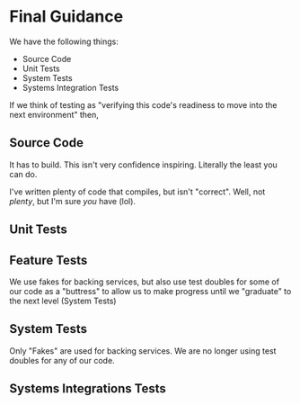 # Final Guidance

We have the following things:

- Source Code
- Unit Tests
- System Tests
- Systems Integration Tests

If we think of testing as "verifying this code's readiness to move into the next environment" then,

## Source Code

It has to build.
This isn't very confidence inspiring. Literally the least you can do.

I've written plenty of code that compiles, but isn't "correct". Well, not _plenty_, but I'm sure _you_ have (lol).

## Unit Tests

## Feature Tests

We use fakes for backing services, but also use test doubles for some of our code as a "buttress" to allow us to make progress until we "graduate" to the next level (System Tests)

## System Tests

Only "Fakes" are used for backing services. We are no longer using test doubles for any of our code.

## Systems Integrations Tests
